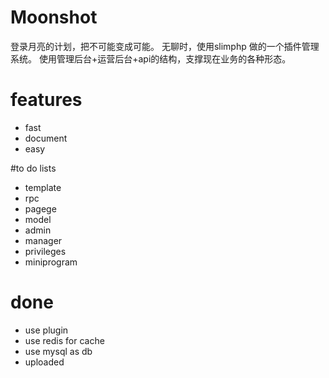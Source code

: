 # Moonshot
登录月亮的计划，把不可能变成可能。
无聊时，使用slimphp 做的一个插件管理系统。
使用管理后台+运营后台+api的结构，支撑现在业务的各种形态。

# features
* fast
* document
* easy

#to do lists
* template
* rpc
* pagege
* model
* admin
* manager
* privileges
* miniprogram


# done
* use plugin
* use redis for cache
* use mysql as db
* uploaded


